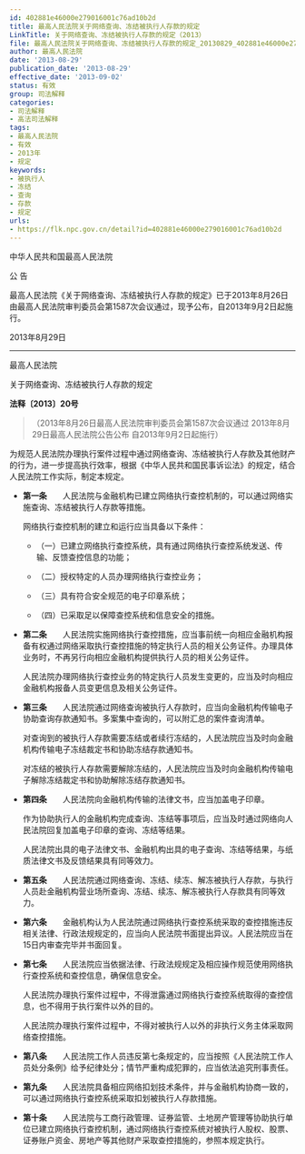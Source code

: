 ```yaml
---
id: 402881e46000e279016001c76ad10b2d
title: 最高人民法院关于网络查询、冻结被执行人存款的规定
LinkTitle: 关于网络查询、冻结被执行人存款的规定（2013）
file: 最高人民法院关于网络查询、冻结被执行人存款的规定_20130829_402881e46000e279016001c76ad10b2d.docx
author: 最高人民法院
date: '2013-08-29'
publication_date: '2013-08-29'
effective_date: '2013-09-02'
status: 有效
group: 司法解释
categories:
- 司法解释
- 高法司法解释
tags:
- 最高人民法院
- 有效
- 2013年
- 规定
keywords:
- 被执行人
- 冻结
- 查询
- 存款
- 规定
urls:
- https://flk.npc.gov.cn/detail?id=402881e46000e279016001c76ad10b2d
---
```


中华人民共和国最高人民法院

公 告

最高人民法院《关于网络查询、冻结被执行人存款的规定》已于2013年8月26日由最高人民法院审判委员会第1587次会议通过，现予公布，自2013年9月2日起施行。

2013年8月29日

---

最高人民法院

关于网络查询、冻结被执行人存款的规定

**法释〔2013〕20号**

> （2013年8月26日最高人民法院审判委员会第1587次会议通过 2013年8月29日最高人民法院公告公布 自2013年9月2日起施行）

为规范人民法院办理执行案件过程中通过网络查询、冻结被执行人存款及其他财产的行为，进一步提高执行效率，根据《中华人民共和国民事诉讼法》的规定，结合人民法院工作实际，制定本规定。

- **第一条**　　人民法院与金融机构已建立网络执行查控机制的，可以通过网络实施查询、冻结被执行人存款等措施。

  网络执行查控机制的建立和运行应当具备以下条件：

  - （一）已建立网络执行查控系统，具有通过网络执行查控系统发送、传输、反馈查控信息的功能；

  - （二）授权特定的人员办理网络执行查控业务；

  - （三）具有符合安全规范的电子印章系统；

  - （四）已采取足以保障查控系统和信息安全的措施。

- **第二条**　　人民法院实施网络执行查控措施，应当事前统一向相应金融机构报备有权通过网络采取执行查控措施的特定执行人员的相关公务证件。办理具体业务时，不再另行向相应金融机构提供执行人员的相关公务证件。

  人民法院办理网络执行查控业务的特定执行人员发生变更的，应当及时向相应金融机构报备人员变更信息及相关公务证件。

- **第三条**　　人民法院通过网络查询被执行人存款时，应当向金融机构传输电子协助查询存款通知书。多案集中查询的，可以附汇总的案件查询清单。

  对查询到的被执行人存款需要冻结或者续行冻结的，人民法院应当及时向金融机构传输电子冻结裁定书和协助冻结存款通知书。

  对冻结的被执行人存款需要解除冻结的，人民法院应当及时向金融机构传输电子解除冻结裁定书和协助解除冻结存款通知书。

- **第四条**　　人民法院向金融机构传输的法律文书，应当加盖电子印章。

  作为协助执行人的金融机构完成查询、冻结等事项后，应当及时通过网络向人民法院回复加盖电子印章的查询、冻结等结果。

  人民法院出具的电子法律文书、金融机构出具的电子查询、冻结等结果，与纸质法律文书及反馈结果具有同等效力。

- **第五条**　　人民法院通过网络查询、冻结、续冻、解冻被执行人存款，与执行人员赴金融机构营业场所查询、冻结、续冻、解冻被执行人存款具有同等效力。

- **第六条**　　金融机构认为人民法院通过网络执行查控系统采取的查控措施违反相关法律、行政法规规定的，应当向人民法院书面提出异议。人民法院应当在15日内审查完毕并书面回复。

- **第七条**　　人民法院应当依据法律、行政法规规定及相应操作规范使用网络执行查控系统和查控信息，确保信息安全。

  人民法院办理执行案件过程中，不得泄露通过网络执行查控系统取得的查控信息，也不得用于执行案件以外的目的。

  人民法院办理执行案件过程中，不得对被执行人以外的非执行义务主体采取网络查控措施。

- **第八条**　　人民法院工作人员违反第七条规定的，应当按照《人民法院工作人员处分条例》给予纪律处分；情节严重构成犯罪的，应当依法追究刑事责任。

- **第九条**　　人民法院具备相应网络扣划技术条件，并与金融机构协商一致的，可以通过网络执行查控系统采取扣划被执行人存款措施。

- **第十条**　　人民法院与工商行政管理、证券监管、土地房产管理等协助执行单位已建立网络执行查控机制，通过网络执行查控系统对被执行人股权、股票、证券账户资金、房地产等其他财产采取查控措施的，参照本规定执行。
